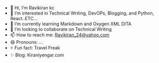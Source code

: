 - 👋 Hi, I’m Ravikiran kc
- 👀 I’m interested in Technical Writing, DevOPs, Blogging, and Python, React..ETC...
- 🌱 I’m currently learning Markdown and Oxygen XML DITA
- 💞️ I’m looking to collaborate on Technical Writing
- 📫 How to reach me: Ravikiran_24@yahoo.com
- 😄 Pronouns: ...
- ⚡ Fun fact: Travel Freak
- ✨ Blog: Kiraniyengar.com

<!---
24Ravikirankc/24Ravikirankc is a ✨ special ✨ repository because its `README.md` (this file) appears on your GitHub profile.
You can click the Preview link to take a look at your changes.
--->
